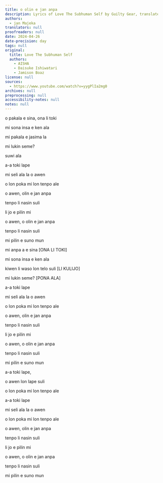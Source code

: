 ```yaml
---
title: o olin e jan anpa
description: Lyrics of Love The Subhuman Self by Guilty Gear, translated by jan Majeka
authors:
  - jan Majeka
translators: null
proofreaders: null
date: 2024-04-26
date-precision: day
tags: null
original:
  title: Love The Subhuman Self
  authors:
    - AISHA
    - Daisuke Ishiwatari
    - Jamison Boaz
license: null
sources:
  - https://www.youtube.com/watch?v=yygPlIa2mg0
archives: null
preprocessing: null
accessibility-notes: null
notes: null
---
```


o pakala e sina, ona li toki

mi sona insa e ken ala

mi pakala e jasima la

mi lukin seme?

suwi ala

a-a toki lape

mi seli ala la o awen

o lon poka mi lon tenpo ale

o awen, olin e jan anpa

tenpo li nasin suli

li jo e pilin mi

o awen, o olin e jan anpa

tenpo li nasin suli

mi pilin e suno mun



mi anpa a e sina [ONA LI TOKI]

mi sona insa e ken ala

kiwen li waso lon telo suli [LI KULIJO]

mi lukin seme? [PONA ALA]

a-a toki lape

mi seli ala la o awen

o lon poka mi lon tenpo ale

o awen, olin e jan anpa

tenpo li nasin suli

li jo e pilin mi

o awen, o olin e jan anpa

tenpo li nasin suli

mi pilin e suno mun



a-a toki lape,

o awen lon lape suli

o lon poka mi lon tenpo ale

a-a toki lape

mi seli ala la o awen

o lon poka mi lon tenpo ale

o awen, olin e jan anpa

tenpo li nasin suli

li jo e pilin mi

o awen, o olin e jan anpa

tenpo li nasin suli

mi pilin e suno mun
